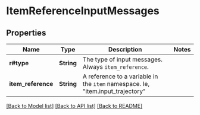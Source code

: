# ItemReferenceInputMessages

## Properties

Name | Type | Description | Notes
------------ | ------------- | ------------- | -------------
**r#type** | **String** | The type of input messages. Always `item_reference`. | 
**item_reference** | **String** | A reference to a variable in the `item` namespace. Ie, \"item.input_trajectory\" | 

[[Back to Model list]](../README.md#documentation-for-models) [[Back to API list]](../README.md#documentation-for-api-endpoints) [[Back to README]](../README.md)


